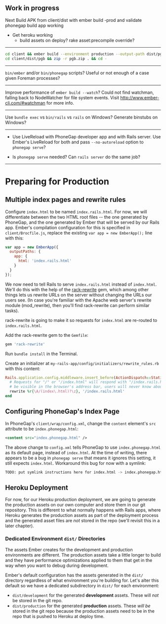 Work in progress
----------------

Next Build APK from client/dist with ember build -prod
and validate phonegap build app working

- Get heroku working
  - build assets on deploy? rake asset:precompile override?


---

```bash
cd client && ember build --environment production --output-path dist/pgb && cd -
cd client/dist/pgb && zip -r pgb.zip . && cd -
```

---

`bin/ember` and/or `bin/phonegap` scripts? Useful or not enough of a case given Foreman processes?

---

Improve performance of `ember build --watch`? Could not find watchman, falling back to NodeWatcher for file system events. Visit http://www.ember-cli.com/#watchman for more info.

---

Use `bundle exec` vs `bin/rails` vs `rails` on Windows? Generate binstubs on Windows?

---

- Use LiveReload with PhoneGap developer app and with Rails server. Use Ember's LiveReload for both and pass `--no-autoreload` option to `phonegap serve`?

- Is `phonegap serve` needed? Can `rails server` do the same job?

---

# Preparing for Production


## Multiple index pages and rewrite rules

Configure `index.html` to be named `index.rails.html`. For now, we will differentiate between the two HTML root files -- the one generated by PhoneGap, and the one generated by Ember that will be served by our Rails app. Ember's compilation configuration for this is specified in `client/Brocfile.js`, replace the existing `var app = new EmberApp();` line with this:

```javascript
var app = new EmberApp({
  outputPaths: {
    app: {
      html: 'index.rails.html'
    }
  }
});
```

We now need to tell Rails to serve `index.rails.html` instead of `index.html`. We'll do this with the help of the [rack-rewrite](https://github.com/jtrupiano/rack-rewrite) gem, which among other things lets us rewrite URLs on the server without changing the URLs our users see. (In case you're familiar with the Apache web server's rewrite module (mod_rewrite), then you'll find rack-rewrite can perform similar tasks).

rack-rewrite is going to make it so requests for `index.html` are re-routed to `index.rails.html`.

Add the rack-rewrite gem to the `Gemfile`:

```ruby
gem 'rack-rewrite'
```

Run `bundle install` in the Terminal.

Create an initializer at `my-rails-app/config/initializers/rewrite_rules.rb` with this content:

```ruby
Rails.application.config.middleware.insert_before(ActionDispatch::Static, Rack::Rewrite) do
  # Requests for "/" or "/index.html" will respond with "/index.rails.html". This won't
  # be visible in the browser's address bar, users will never know about it.
  rewrite %r{\A/(index\.html)?\z}, '/index.rails.html'
end
```

## Configuring PhoneGap's Index Page

In PhoneGap's `client/wrap/config.xml`, change the `content` element's `src` attribute to be `index.phonegap.html`:

```xml
<content src="index.phonegap.html" />
```

The above change to `config.xml` tells PhoneGap to use `index.phonegap.html` as its default page, instead of `index.html`. At the time of writing, there appears to be a bug in `phonegap serve` that means it ignores this setting, it still expects `index.html`. Workaround this bug for now with a symlink:

```bash
TODO: put symlink instructions here for index.html -> index.phonegap.html
```

## Heroku Deployment

For now, for our Heroku production deployment, we are going to generate the production assets on our own computer and store them in our git repository. This is different to what normally happens with Rails apps, where Heroku generates the production assets as part of the deployment process and the generated asset files are *not* stored in the repo (we'll revisit this in a later chapter).

### Dedicated Environment `dist/` Directories

The assets Ember creates for the development and production environments are different. The production assets take a little longer to build and they have performance optimizations applied to them that get in the way when you want to debug during development.

Ember's default configuration has the assets generated in the `dist/` directory regardless of what environment you're building for. Let's alter this default so we have a dedicated subdirectory in `dist/` for each environment:

- `dist/development` for the generated **development** assets. These will *not* be stored in the git repo.
- `dist/production` for the generated **production** assets. These *will be* stored in the git repo because the production assets need to be in the repo that is pushed to Heroku at deploy time.




